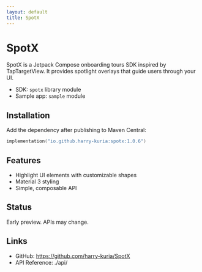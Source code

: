 ```yaml
---
layout: default
title: SpotX
---
```


# SpotX

SpotX is a Jetpack Compose onboarding tours SDK inspired by TapTargetView. It provides spotlight overlays that guide users through your UI.

- SDK: `spotx` library module
- Sample app: `sample` module

## Installation

Add the dependency after publishing to Maven Central:

```kotlin
implementation("io.github.harry-kuria:spotx:1.0.6")
```

## Features

- Highlight UI elements with customizable shapes
- Material 3 styling
- Simple, composable API

## Status

Early preview. APIs may change.

## Links

- GitHub: https://github.com/harry-kuria/SpotX
- API Reference: ./api/ 